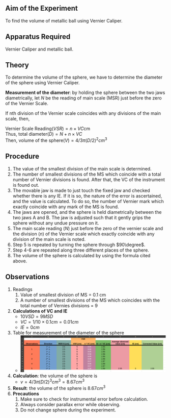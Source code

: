 ## Aim of the Experiment 
To find the volume of metallic ball using Vernier Caliper. 

## Apparatus Required 
Vernier Caliper and metallic ball. 

## Theory 
To determine the volume of the sphere, we have to determine the diameter of the sphere using Vernier Caliper. 

**Measurement of the diameter**: by holding the sphere between the two jaws diametrically, let $N$ be the reading of main scale (MSR) just before the zero of the Vernier Scale. 

If nth division of the Vernier scale coincides with any divisions of the main scale, then, 

$\text{Vernier Scale Reading} (VSR) = n \times VC \text{cm}$  
$\text{Thus, total diameter} (D) = N + n \times VC$  
$\text{Then, volume of the sphere} (V) = 4/3 \pi (D/2)^2 cm^3$

## Procedure 
1. The value of the smallest division of the main scale is determined. 
2. The number of smallest divisions of the MS which coincide with a total number of Vernier divisions is found. After that, the VC of the instrument is found out. 
3. The movable jaw is made to just touch the fixed jaw and checked whether there is any IE. If it is so, the nature of the error is ascertained, and the value is calculated. To do so, the number of Vernier mark which exactly coincide with any mark of the MS is found. 
4. The jaws are opened, and the sphere is held diametrically between the two jaws A and B. The jaw is adjusted such that it gently grips the sphere without any undue pressure on it. 
5. The main scale reading ($N$) just before the zero of the vernier scale and the division ($n$) of the Vernier scale which exactly coincide with any division of the main scale is noted. 
6. Step 5 is repeated by turning the sphere through $90\degree$.
7. Step 4-6 are repeated along three different places of the sphere. 
8. The volume of the sphere is calculated by using the formula cited above. 


## Observations 
1. Readings 
    1. Value of smallest division of MS = 0.1 cm 
    2. A number of smallest divisions of the MS which coincides with the total number of Vernies divisions = 9 
2. **Calculations of VC and IE**
    - $10 VSD = 9 MSD$ 
    - $VC = 1/10 \times 0.1 cm = 0.01 cm$
    - $IE = 0 cm$
3. Table for measurement of the diameter of the sphere 
    - <img src="./img/01/c-table.png" width=800>
4. **Calculation**: the volume of the sphere is 
    - $v = 4/3 \pi (D/2)^3 cm^3 = 8.67 cm^3$ 
5. **Result**: the volume of the sphere is $8.67 cm^3$
6. **Precautions**
    1. Make sure to check for instrumental error before calculation. 
    2. Always consider parallax error while observing. 
    3. Do not change sphere during the experiment. 

